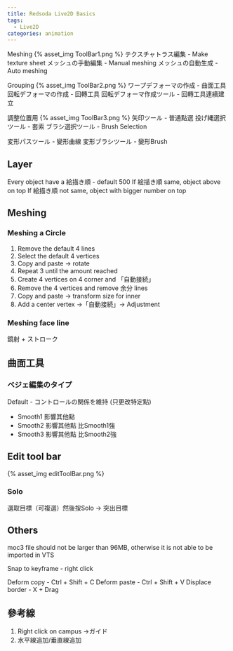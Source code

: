 ```yaml
---
title: Redsoda Live2D Basics
tags:
  - Live2D
categories: animation
---
```


Meshing
{% asset_img ToolBar1.png %}
テクスチャトラス編集 - Make texture sheet
メッシュの手動編集 - Manual meshing
メッシュの自動生成 - Auto meshing

Grouping
{% asset_img ToolBar2.png %}
ワープデフォーマの作成 - 曲面工具
回転デフォーマの作成 - 回轉工具
回転デフォーマ作成ツール - 回轉工具連續建立

調整位置用
{% asset_img ToolBar3.png %}
矢印ツール - 普通點選
投げ縄選択ツール - 套索
ブラシ選択ツール - Brush Selection

変形パスツール - 變形曲線
変形ブラシツール - 變形Brush

## Layer
Every object have a 絵描き順 - default 500
If 絵描き順 same, object above on top
If 絵描き順 not same, object with bigger number on top

## Meshing
### Meshing a Circle
1. Remove the default 4 lines
2. Select the default 4 vertices
3. Copy and paste → rotate
4. Repeat 3 until the amount reached
5. Create 4 vertices on 4 corner and 「自動接続」
6. Remove the 4 vertices and remove 余分 lines
7. Copy and paste → transform size for inner
7. Add a center vertex →「自動接続」→ Adjustment

### Meshing face line
鏡射 + ストローク


## 曲面工具
### ベジェ編集のタイプ
Default - コントロールの関係を維持 (只更改特定點)

- Smooth1 影響其他點
- Smooth2 影響其他點 比Smooth1強
- Smooth3 影響其他點 比Smooth2強

## Edit tool bar
{% asset_img editToolBar.png %}
### Solo
選取目標（可複選）然後按Solo → 突出目標

## Others
moc3 file should not be larger than 96MB, otherwise it is not able to be imported in VTS

Snap to keyframe - right click

Deform copy - Ctrl + Shift + C
Deform paste - Ctrl + Shift + V
Displace border - X + Drag

## 參考線
1. Right click on campus →ガイド
2. 水平線追加/垂直線追加